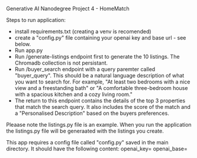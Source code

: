 Generative AI Nanodegree Project 4 - HomeMatch

Steps to run application: 
  - install requirements.txt (creating a venv is recomended) 
  - create a "config.py" file containing your openai key and base url - see below.
  - Run app.py
  - Run /generate-listings endpoint first to generate the 10 listings. The Chromadb collection is not persistant.
  - Run /buyer_search endpoint with a query paremter called "buyer_query". This should be a natural language description of what you want to search for. For example, "At least two bedrooms with a nice view and a freestanding bath" or "A comfortable three-bedroom house with a spacious kitchen and a cozy living room."
  - The return to this endpoint contains the details of the top 3 properties that match the search query. It also includes the score of the match and a "Personalised Description" based on the buyers preferences. 

Pleaase note the listings.py file is an example. When you run the application the listings.py file will be generaated with the listings you create. 

This app requires a config file called "config.py" saved in the main directory. It should have the following content:
openai_key=<YOUR OPEN AI KEY>
openai_base=<your base url>
